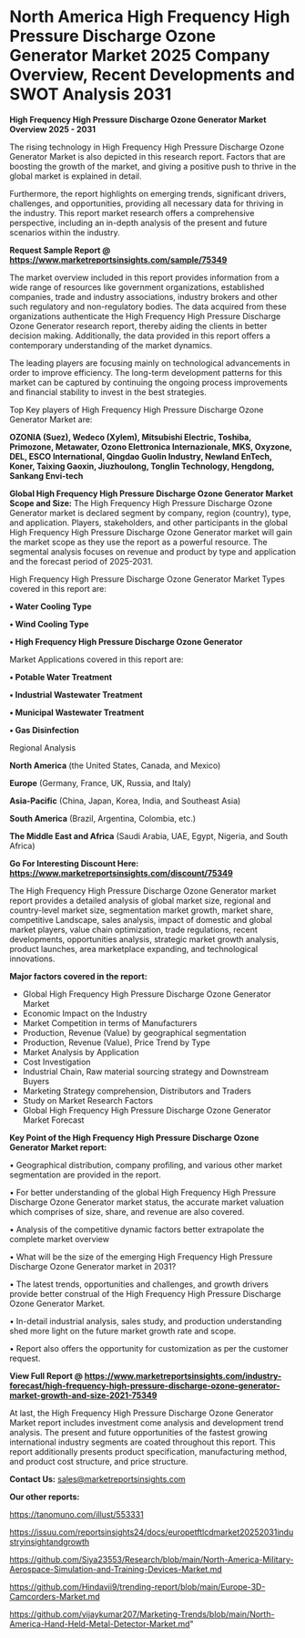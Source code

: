 # North America High Frequency High Pressure Discharge Ozone Generator Market 2025 Company Overview, Recent Developments and SWOT Analysis 2031

<Strong> High Frequency High Pressure Discharge Ozone Generator Market Overview 2025 - 2031</strong>

The rising technology in High Frequency High Pressure Discharge Ozone Generator Market is also depicted in this research report. Factors that are boosting the growth of the market, and giving a positive push to thrive in the global market is explained in detail.

Furthermore, the report highlights on emerging trends, significant drivers, challenges, and opportunities, providing all necessary data for thriving in the industry. This report market research offers a comprehensive perspective, including an in-depth analysis of the present and future scenarios within the industry.

<strong>Request Sample Report @ <a href=https://www.marketreportsinsights.com/sample/75349>https://www.marketreportsinsights.com/sample/75349</a></strong>

The market overview included in this report provides information from a wide range of resources like government organizations, established companies, trade and industry associations, industry brokers and other such regulatory and non-regulatory bodies. The data acquired from these organizations authenticate the High Frequency High Pressure Discharge Ozone Generator research report, thereby aiding the clients in better decision making. Additionally, the data provided in this report offers a contemporary understanding of the market dynamics.

The leading players are focusing mainly on technological advancements in order to improve efficiency. The long-term development patterns for this market can be captured by continuing the ongoing process improvements and financial stability to invest in the best strategies.

Top Key players of High Frequency High Pressure Discharge Ozone Generator Market are:

<strong>OZONIA (Suez), Wedeco (Xylem), Mitsubishi Electric, Toshiba, Primozone, Metawater, Ozono Elettronica Internazionale, MKS, Oxyzone, DEL, ESCO lnternational, Qingdao Guolin Industry, Newland EnTech, Koner, Taixing Gaoxin, Jiuzhoulong, Tonglin Technology, Hengdong, Sankang Envi-tech</strong>

<strong><b>Global High Frequency High Pressure Discharge Ozone Generator Market Scope and Size:</b></strong>
The High Frequency High Pressure Discharge Ozone Generator market is declared segment by company, region (country), type, and application. Players, stakeholders, and other participants in the global High Frequency High Pressure Discharge Ozone Generator market will gain the market scope as they use the report as a powerful resource. The segmental analysis focuses on revenue and product by type and application and the forecast period of 2025-2031.

High Frequency High Pressure Discharge Ozone Generator Market Types covered in this report are:

<strong>• Water Cooling Type

• Wind Cooling Type

• High Frequency High Pressure Discharge Ozone Generator</strong>

Market Applications covered in this report are:

<strong>• Potable Water Treatment

• Industrial Wastewater Treatment

• Municipal Wastewater Treatment

• Gas Disinfection</strong> 

Regional Analysis

<strong>North America</strong> (the United States, Canada, and Mexico)

<strong>Europe</strong> (Germany, France, UK, Russia, and Italy)

<strong>Asia-Pacific</strong> (China, Japan, Korea, India, and Southeast Asia)

<strong>South America</strong> (Brazil, Argentina, Colombia, etc.)

<strong>The Middle East and Africa</strong> (Saudi Arabia, UAE, Egypt, Nigeria, and South Africa)

<strong>Go For Interesting Discount Here: <a href=https://www.marketreportsinsights.com/discount/75349>https://www.marketreportsinsights.com/discount/75349</a></strong>

The High Frequency High Pressure Discharge Ozone Generator market report provides a detailed analysis of global market size, regional and country-level market size, segmentation market growth, market share, competitive Landscape, sales analysis, impact of domestic and global market players, value chain optimization, trade regulations, recent developments, opportunities analysis, strategic market growth analysis, product launches, area marketplace expanding, and technological innovations.

<strong><b>Major factors covered in the report:</b></strong>
<ul>
  <li>Global High Frequency High Pressure Discharge Ozone Generator Market </li>
  <li>Economic Impact on the Industry</li>
  <li>Market Competition in terms of Manufacturers</li>
  <li>Production, Revenue (Value) by geographical segmentation</li>
  <li>Production, Revenue (Value), Price Trend by Type</li>
  <li>Market Analysis by Application</li>
  <li>Cost Investigation</li>
  <li>Industrial Chain, Raw material sourcing strategy and Downstream Buyers</li>
  <li>Marketing Strategy comprehension, Distributors and Traders</li>
  <li>Study on Market Research Factors</li>
  <li>Global High Frequency High Pressure Discharge Ozone Generator Market Forecast</li>
</ul>

<strong><b>Key Point of the High Frequency High Pressure Discharge Ozone Generator Market report:</b></strong>

• Geographical distribution, company profiling, and various other market segmentation are provided in the report.

• For better understanding of the global High Frequency High Pressure Discharge Ozone Generator market status, the accurate market valuation which comprises of size, share, and revenue are also covered.

• Analysis of the competitive dynamic factors better extrapolate the complete market overview

• What will be the size of the emerging High Frequency High Pressure Discharge Ozone Generator market in 2031?

• The latest trends, opportunities and challenges, and growth drivers provide better construal of the High Frequency High Pressure Discharge Ozone Generator Market.

• In-detail industrial analysis, sales study, and production understanding shed more light on the future market growth rate and scope.

• Report also offers the opportunity for customization as per the customer request.

<strong><b>View Full Report @ <a href=https://www.marketreportsinsights.com/industry-forecast/high-frequency-high-pressure-discharge-ozone-generator-market-growth-and-size-2021-75349>https://www.marketreportsinsights.com/industry-forecast/high-frequency-high-pressure-discharge-ozone-generator-market-growth-and-size-2021-75349</a></b></strong>


At last, the High Frequency High Pressure Discharge Ozone Generator Market report includes investment come analysis and development trend analysis. The present and future opportunities of the fastest growing international industry segments are coated throughout this report. This report additionally presents product specification, manufacturing method, and product cost structure, and price structure.

<strong>Contact Us:</strong>
sales@marketreportsinsights.com

<strong>Our other reports:</strong>

<a href=https://tanomuno.com/illust/553331>https://tanomuno.com/illust/553331</a>

<a href=https://issuu.com/reportsinsights24/docs/europetftlcdmarket20252031industryinsightandgrowth>https://issuu.com/reportsinsights24/docs/europetftlcdmarket20252031industryinsightandgrowth</a>

<a href=https://github.com/Siya23553/Research/blob/main/North-America-Military-Aerospace-Simulation-and-Training-Devices-Market.md>https://github.com/Siya23553/Research/blob/main/North-America-Military-Aerospace-Simulation-and-Training-Devices-Market.md</a>

<a href=https://github.com/Hindavii9/trending-report/blob/main/Europe-3D-Camcorders-Market.md>https://github.com/Hindavii9/trending-report/blob/main/Europe-3D-Camcorders-Market.md</a>

<a href=https://github.com/vijaykumar207/Marketing-Trends/blob/main/North-America-Hand-Held-Metal-Detector-Market.md>https://github.com/vijaykumar207/Marketing-Trends/blob/main/North-America-Hand-Held-Metal-Detector-Market.md</a>"
